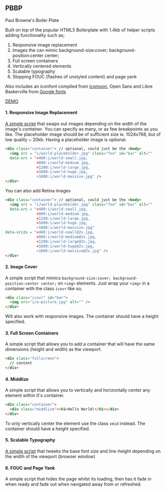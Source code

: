 ## PBBP

Paul Browne's Boiler Plate

Built on top of the popular HTML5 Boilerplate with 1.4kb of helper scripts adding functionality such as;

1. Responsive image replacement
2. Images the can mimic background-size:cover; background-position:center center;
3. Full screen containers
4. Vertically centered elements
5. Scalable typography
6. Stopping FOUC (flashes of unstyled content) and page yank

Also includes an iconfont compiled from [icomoon](https://icomoon.io/), Open Sans and Libre Baskerville from [Google fonts](https://www.google.com/fonts#UsePlace:use/Collection:Libre+Baskerville:400italic|Open+Sans:400,600) 

[DEMO](https://rawgit.com/Paul-Browne/PBBP/master/index.html)

#### 1. Responsive Image Replacement

[A simple script](https://github.com/Paul-Browne/responsive-images.js) that swaps out images depending on the width of the image's *container*.
You can specify as many, or as few breakpoints as you like. The placeholder image should be of sufficient size ie. 1024x768, but of low quality ~ 20kb. Having a placeholder image is optional.

```html
<div class="container"> // optional, could just be the <body>
  <img src = "i/world-placeholder.jpg" class="foo" id="bar" alt=""
  data-src = "<400:i/world-small.jpg,
              <800:i/world-medium.jpg,
              <1200:i/world-large.jpg,
              <1600:i/world-huge.jpg,
              >1600:i/world-massive.jpg" />
</div>
```

You can also add Retina images

```html
<div class="container"> // optional, could just be the <body>
  <img src = "i/world-placeholder.jpg" class="foo" id="bar" alt=""
  data-src = "<400:i/world-small.jpg,
              <800:i/world-medium.jpg,
              <1200:i/world-large.jpg,
              <1600:i/world-huge.jpg,
              >1600:i/world-massive.jpg"
data-src2x = "<400:i/world-small@2x.jpg,
              <800:i/world-medium@2x.jpg,
              <1200:i/world-large@2x.jpg,
              <1600:i/world-huge@2x.jpg,
              >1600:i/world-massive@2x.jpg" />
</div>
```


#### 2. Image Cover

A simple script that mimics `background-size:cover; background-position:center center;` on `<img>` elements.
Just wrap your `<img>` in a container with the class `icovr` like so;

```html
<div class="icovr" id="bar">
  <img src="i/a-picture.jpg" alt="" />
</div>
```

Will also work with responsive images. The container should have a height specified.

#### 3. Full Screen Containers

A simple script that allows you to add a container that will have the same dimensions (height and width) as the viewport.

```html
<div class="fullscreen">
  // content
</div>
```

#### 4. Middlize

A simple script that allows you to vertically and horizontally center any element within It's container.

```html
<div class="container">
  <div class="middlize"><h1>Hello World!</h1></div>
</div>
```

To only vertically center the element use the class `vmid` instead. The container should have a height specified.

#### 5. Scalable Typography

[A simple script](https://github.com/Paul-Browne/typeScale) that tweeks the base font size and line-height depending on the width of the viewport (browser window)

#### 6. FOUC and Page Yank

A simple script that hides the page whilst its loading, then has it fade in when ready and fade out when navigated away from or refreshed.
